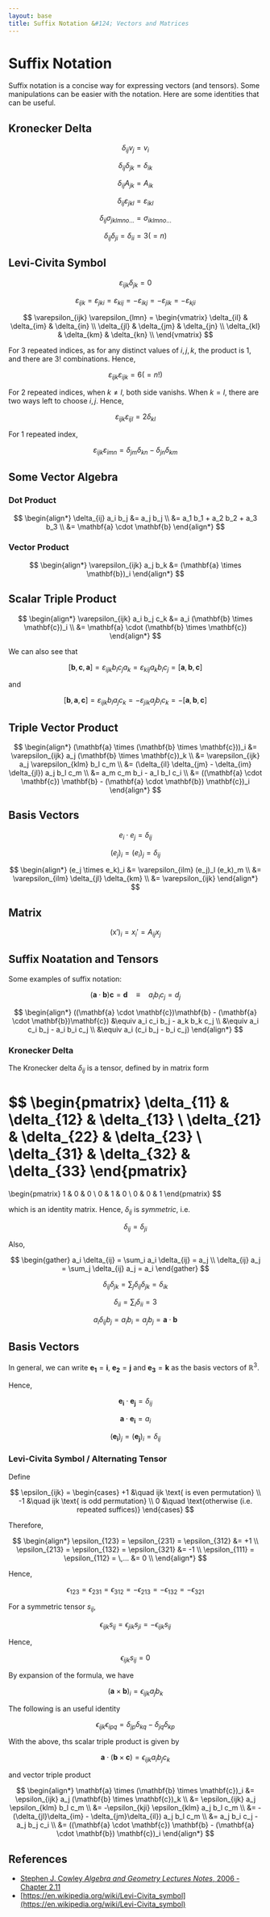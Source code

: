 ```yaml
---
layout: base
title: Suffix Notation &#124; Vectors and Matrices
---
```


# Suffix Notation

Suffix notation is a concise way for expressing vectors (and tensors).
Some manipulations can be easier with the notation.
Here are some identities that can be useful.

## Kronecker Delta

$$
\delta_{ij} v_j = v_i
$$

$$
\delta_{ij} \delta_{jk} = \delta_{ik}
$$

$$
\delta_{ij} A_{jk} = A_{ik}
$$

$$
\delta_{ij} \varepsilon_{jkl} = \varepsilon_{ikl}
$$

$$
\delta_{ij} \sigma_{jklmno...} = \sigma_{iklmno...}
$$

$$
\delta_{ij} \delta_{ji} = \delta_{ii} = 3 (= n)
$$

## Levi-Civita Symbol

$$
\varepsilon_{ijk} \delta_{jk} = 0
$$

$$
\varepsilon_{ijk} = \varepsilon_{jki} = \varepsilon_{kij} = -\varepsilon_{ikj} = -\varepsilon_{jik} = -\varepsilon_{kji}
$$

$$
\varepsilon_{ijk} \varepsilon_{lmn} = \begin{vmatrix}
\delta_{il} & \delta_{im} & \delta_{in} \\
\delta_{jl} & \delta_{jm} & \delta_{jn} \\
\delta_{kl} & \delta_{km} & \delta_{kn} \\
\end{vmatrix}
$$

For 3 repeated indices, as for any distinct values of $i, j, k$, the product is $1$, and there are $3!$ combinations. Hence,

$$
\varepsilon_{ijk} \varepsilon_{ijk} = 6 (= n!)
$$

For 2 repeated indices, when $k \not = l$, both side vanishs. When $k = l$, there are two ways left to choose $i, j$. Hence,

$$
\varepsilon_{ijk} \varepsilon_{ijl} = 2 \delta_{kl}
$$

For 1 repeated index,

$$
\varepsilon_{ijk} \varepsilon_{imn} = \delta_{jm} \delta_{kn} - \delta_{jn} \delta_{km}
$$

## Some Vector Algebra

### Dot Product

$$
\begin{align*}
\delta_{ij} a_i b_j &= a_j b_j \\
&= a_1 b_1 + a_2 b_2 + a_3 b_3 \\
&= \mathbf{a} \cdot \mathbf{b}
\end{align*}
$$

### Vector Product

$$
\begin{align*}
\varepsilon_{ijk} a_j b_k &= (\mathbf{a} \times \mathbf{b})_i
\end{align*}
$$

## Scalar Triple Product

$$
\begin{align*}
\varepsilon_{ijk} a_i b_j c_k &= a_i (\mathbf{b} \times \mathbf{c})_i \\
&= \mathbf{a} \cdot (\mathbf{b} \times \mathbf{c})
\end{align*}
$$

We can also see that

$$
[\mathbf{b}, \mathbf{c}, \mathbf{a}] = \varepsilon_{ijk} b_i c_j a_k = \varepsilon_{kij} a_k b_i c_j = [\mathbf{a}, \mathbf{b}, \mathbf{c}]
$$

and

$$
[\mathbf{b}, \mathbf{a}, \mathbf{c}] = \varepsilon_{ijk} b_i a_j c_k = -\varepsilon_{jik} a_j b_i c_k = -[\mathbf{a}, \mathbf{b}, \mathbf{c}]
$$

## Triple Vector Product

$$
\begin{align*}
(\mathbf{a} \times (\mathbf{b} \times \mathbf{c}))_i &= \varepsilon_{ijk} a_j (\mathbf{b} \times \mathbf{c})_k \\
&= \varepsilon_{ijk} a_j \varepsilon_{klm} b_l c_m \\
&= (\delta_{il} \delta_{jm} - \delta_{im} \delta_{jl}) a_j b_l c_m \\
&= a_m c_m b_i - a_l b_l c_i \\
&= ((\mathbf{a} \cdot \mathbf{c}) \mathbf{b} - (\mathbf{a} \cdot \mathbf{b}) \mathbf{c})_i
\end{align*}
$$

## Basis Vectors

$$
e_i \cdot e_j = \delta_{ij}
$$

$$
(e_j)_i = (e_i)_j = \delta_{ij}
$$

$$
\begin{align*}
(e_j \times e_k)_i &= \varepsilon_{ilm} (e_j)_l (e_k)_m \\
&= \varepsilon_{ilm} \delta_{jl} \delta_{km} \\
&= \varepsilon_{ijk}
\end{align*}
$$

## Matrix

$$
(\mathsf{x}')_i = x_i' = A_{ij} x_j
$$

## Suffix Noatation and Tensors

Some examples of suffix notation:

$$
(\mathbf{a} \cdot \mathbf{b}) \mathbf{c} = \mathbf{d} \quad \equiv \quad a_i b_i c_j = d_j
$$

$$
\begin{align*}
((\mathbf{a} \cdot \mathbf{c})\mathbf{b} - (\mathbf{a} \cdot \mathbf{b})\mathbf{c}) &\equiv a_i c_i b_j - a_k b_k c_j \\
&\equiv a_i c_i b_j - a_i b_i c_j \\
&\equiv a_i (c_i b_j - b_i c_j)
\end{align*}
$$

### Kronecker Delta

The Kronecker delta $\delta_{ij}$ is a tensor, defined by in matrix form

$$
\begin{pmatrix}
\delta_{11} & \delta_{12} & \delta_{13} \\
\delta_{21} & \delta_{22} & \delta_{23} \\
\delta_{31} & \delta_{32} & \delta_{33}
\end{pmatrix}
=
\begin{pmatrix}
1 & 0 & 0 \\
0 & 1 & 0 \\
0 & 0 & 1
\end{pmatrix}
$$

which is an identity matrix. Hence, $\delta_{ij}$ is _symmetric_, i.e.

$$
\delta_{ij} = \delta_{ji}
$$

Also,

$$
\begin{gather}
a_i \delta_{ij} = \sum_i a_i \delta_{ij} = a_j \\
\delta_{ij} a_j = \sum_j \delta_{ij} a_j = a_i
\end{gather}
$$

$$
\delta_{ij}\delta_{jk} = \sum_{j} \delta_{ij}\delta_{jk} = \delta_{ik}
$$

$$
\delta_{ii} = \sum_{i} \delta_{ii} = 3
$$

$$
a_i \delta_{ij} b_j = a_i b_i = a_j b_j = \mathbf{a} \cdot \mathbf{b}
$$

## Basis Vectors

In general, we can write $\mathbf{e_1} = \mathbf{i}$, $\mathbf{e_2} = \mathbf{j}$ and $\mathbf{e_3} = \mathbf{k}$ as the basis vectors of $\mathbb{R}^3$.

Hence,

$$
\mathbf{e_i} \cdot \mathbf{e_j} = \delta_{ij}
$$

$$
\mathbf{a} \cdot \mathbf{e_i} = a_i
$$

$$
(\mathbf{e_i})_j = (\mathbf{e_j})_i = \delta_{ij}
$$

### Levi-Civita Symbol / Alternating Tensor

Define

$$
\epsilon_{ijk} = \begin{cases}
+1 &\quad ijk \text{ is even permutation} \\
-1 &\quad ijk \text{ is odd permutation} \\
0  &\quad \text{otherwise (i.e. repeated suffices)}
\end{cases}
$$

Therefore,

$$
\begin{align*}
\epsilon_{123} = \epsilon_{231} = \epsilon_{312} &= +1 \\
\epsilon_{213} = \epsilon_{132} = \epsilon_{321} &= -1 \\
\epsilon_{111} = \epsilon_{112} = \,... &= 0 \\
\end{align*}
$$

Hence,

$$
\epsilon_{123} = \epsilon_{231} = \epsilon_{312} = -\epsilon_{213} = -\epsilon_{132} = -\epsilon_{321}
$$

For a symmetric tensor $s_{ij}$,

$$
\epsilon_{ijk} s_{ij} = \epsilon_{jik} s_{ji} = - \epsilon_{ijk} s_{ij}
$$

Hence,

$$
\epsilon_{ijk} s_{ij} = 0
$$

By expansion of the formula, we have

$$
(\mathbf{a} \times \mathbf{b})_i = \epsilon_{ijk} a_j b_k
$$

The following is an useful identity

$$
\epsilon_{ijk}\epsilon_{ipq} = \delta_{jp}\delta_{kq} - \delta_{jq}\delta_{kp}
$$

With the above, ths scalar triple product is given by

$$
\mathbf{a} \cdot (\mathbf{b} \times \mathbf{c}) = \epsilon_{ijk} a_i b_j c_k
$$

and vector triple product

$$
\begin{align*}
\mathbf{a} \times (\mathbf{b} \times \mathbf{c})_i &= \epsilon_{ijk} a_j (\mathbf{b} \times \mathbf{c})_k \\
&= \epsilon_{ijk} a_j \epsilon_{klm} b_l c_m \\
&= -\epsilon_{kji} \epsilon_{klm} a_j b_l c_m \\
&= -(\delta_{jl}\delta_{im} - \delta_{jm}\delta_{il}) a_j b_l c_m \\
&= a_j b_i c_j - a_j b_j c_i \\
&= ((\mathbf{a} \cdot \mathbf{c}) \mathbf{b} - (\mathbf{a} \cdot \mathbf{b}) \mathbf{c})_i
\end{align*}
$$

## References

* [Stephen J. Cowley _Algebra and Geometry Lectures Notes_, 2006 - Chapter 2.11](https://www.damtp.cam.ac.uk/user/sjc1/teaching/AandG/notes.pdf)
* [https://en.wikipedia.org/wiki/Levi-Civita_symbol](https://en.wikipedia.org/wiki/Levi-Civita_symbol)

